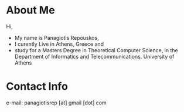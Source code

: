 <h1>About Me</h1>
Hi,
<ul>
  <li> My name is Panagiotis Repouskos,</li>
  <li> I curently Live in Athens, Greece and</li>
  <li> study for a Masters Degree in Theoretical Computer Science, in the Department of Informatics and Telecommunications, University of Athens</li>
</ul>

<h1>Contact Info</h1>
e-mail: panagiotisrep [at] gmail [dot] com
